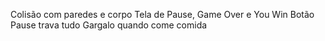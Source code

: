 Colisão com paredes e corpo
Tela de Pause, Game Over e You Win
Botão Pause trava tudo
Gargalo quando come comida
